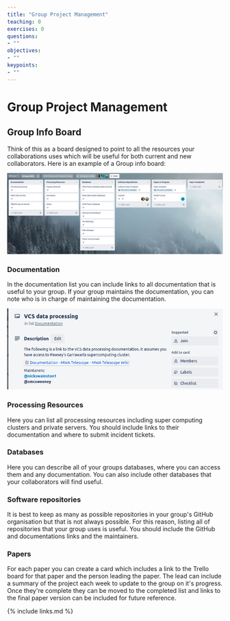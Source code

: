 ```yaml
---
title: "Group Project Management"
teaching: 0
exercises: 0
questions:
- ""
objectives:
- ""
keypoints:
- ""
---
```


# Group Project Management

## Group Info Board
Think of this as a board designed to point to all the resources your collaborations uses which will be useful for both current and new collaborators. Here is an example of a Group info board:

![group_info](../fig/group_info.png)

### Documentation
In the documentation list you can include links to all documentation that is useful to your group. If your group maintains the documentation, you can note who is in charge of maintaining the documentation.

![group_info_documentation](../fig/group_info_documentation.png)

### Processing Resources
Here you can list all processing resources including super computing clusters and private servers. You should include links to their documentation and where to submit incident tickets.

### Databases
Here you can describe all of your groups databases, where you can access them and any documentation. You can also include other databases that your collaborators will find useful.

### Software repositories
It is best to keep as many as possible repositories in your group's GitHub organisation but that is not always possible. For this reason, listing all of repositories that your group uses is useful. You should include the GitHub and documentations links and the maintainers.

### Papers
For each paper you can create a card which includes a link to the Trello board for that paper and the person leading the paper. The lead can include a summary of the project each week to update to the group on it's progress. Once they're complete they can be moved to the completed list and links to the final paper version can be included for future reference.

{% include links.md %}

